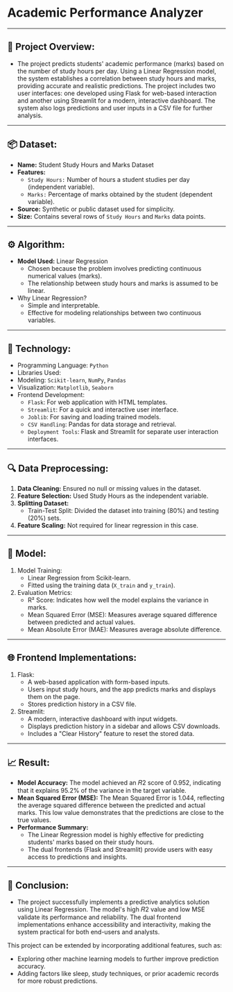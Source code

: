 # Academic Performance Analyzer
---
## 📜 Project Overview:
- The project predicts students' academic performance (marks) based on the number of study hours per day. Using a Linear Regression model, the system establishes a correlation between study hours and marks, 
  providing accurate and realistic predictions. The project includes two user interfaces: one developed using Flask for web-based interaction and another using Streamlit for a modern, interactive dashboard. The 
  system also logs predictions and user inputs in a CSV file for further analysis.
---
## 📦 Dataset:
 - **Name:** Student Study Hours and Marks Dataset
 - **Features:**
   - `Study Hours:` Number of hours a student studies per day (independent variable).
   - `Marks:` Percentage of marks obtained by the student (dependent variable). 
 - **Source:** Synthetic or public dataset used for simplicity.
 - **Size:** Contains several rows of `Study Hours` and `Marks` data points.
---
## ⚙ Algorithm:
 - **Model Used:** Linear Regression
   - Chosen because the problem involves predicting continuous numerical values (marks).
   - The relationship between study hours and marks is assumed to be linear.
 - Why Linear Regression?
   - Simple and interpretable.
   - Effective for modeling relationships between two continuous variables.
---
## 🤖 Technology:
 - Programming Language: `Python`
 - Libraries Used:
 - Modeling: `Scikit-learn`, `NumPy`, `Pandas`
 - Visualization: `Matplotlib`, `Seaborn`
 - Frontend Development:
      - `Flask`: For web application with HTML templates.
      - `Streamlit`: For a quick and interactive user interface.
   - `Joblib`: For saving and loading trained models.
   - `CSV Handling`: Pandas for data storage and retrieval.
   - `Deployment Tools`: Flask and Streamlit for separate user interaction interfaces.
---
## 🔍 Data Preprocessing:
  1. **Data Cleaning:** Ensured no null or missing values in the dataset.
  2. **Feature Selection:** Used Study Hours as the independent variable.
  3. **Splitting Dataset:**
     - Train-Test Split: Divided the dataset into training (80%) and testing (20%) sets.
  5. **Feature Scaling:** Not required for linear regression in this case.
---
## 📑 Model:
 1. Model Training:
    - Linear Regression from Scikit-learn.
    - Fitted using the training data (`X_train` and `y_train`).
 2. Evaluation Metrics:
    - R² Score: Indicates how well the model explains the variance in marks.
    - Mean Squared Error (MSE): Measures average squared difference between predicted and actual values.
    - Mean Absolute Error (MAE): Measures average absolute difference.
---
## 🌐 Frontend Implementations:
1. Flask:
    - A web-based application with form-based inputs.
    - Users input study hours, and the app predicts marks and displays them on the page.
    - Stores prediction history in a CSV file.
2. Streamlit:
    - A modern, interactive dashboard with input widgets.
    - Displays prediction history in a sidebar and allows CSV downloads. 
    - Includes a "Clear History" feature to reset the stored data.
---
## 📈 Result:
 - **Model Accuracy:** The model achieved an 𝑅2 score of 0.952, indicating that it explains 95.2% of the variance in the target variable.
 - **Mean Squared Error (MSE):** The Mean Squared Error is 1.044, reflecting the average squared difference between the predicted and actual marks. This low value demonstrates that the predictions are close 
   to the true values.
 - **Performance Summary:**
   - The Linear Regression model is highly effective for predicting students' marks based on their study hours.
   - The dual frontends (Flask and Streamlit) provide users with easy access to predictions and insights.
---
## 🎯 Conclusion:
 - The project successfully implements a predictive analytics solution using Linear Regression. The model's high 𝑅2 value and low MSE validate its performance and reliability. The dual frontend 
   implementations enhance accessibility and interactivity, making the system practical for both end-users and analysts.
   
This project can be extended by incorporating additional features, such as:
 - Exploring other machine learning models to further improve prediction accuracy.
 - Adding factors like sleep, study techniques, or prior academic records for more robust predictions.
